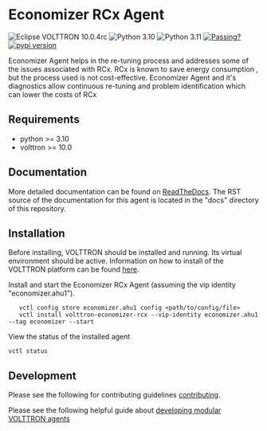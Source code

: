 # Economizer RCx Agent

![Eclipse VOLTTRON 10.0.4rc](https://img.shields.io/badge/Eclipse%20VOLTTRON-10.0.4rc-red.svg)
![Python 3.10](https://img.shields.io/badge/python-3.10-blue.svg)
![Python 3.11](https://img.shields.io/badge/python-3.11-blue.svg)
[![Passing?](https://github.com/eclipse-volttron/volttron-economizer-rcx/actions/workflows/run-tests.yml/badge.svg)](https://github.com/eclipse-volttron/volttron-economizer-rcx/actions/workflows/run-tests.yml)
[![pypi version](https://img.shields.io/pypi/v/volttron-economizer-rcx.svg)](https://pypi.org/project/volttron-economizer-rcx/)

Economizer Agent helps in the re-tuning process and addresses some of the issues
associated with RCx. RCx is known to save energy consumption , but the process
used is not cost-effective.  Economizer Agent and it's diagnostics allow continuous
re-tuning and problem identification which can lower the costs of RCx

## Requirements

* python >= 3.10
* volttron >= 10.0

## Documentation

More detailed documentation can be found on [ReadTheDocs](https://eclipse-volttron.readthedocs.io/). The RST source
of the documentation for this agent is located in the "docs" directory of this repository.

## Installation

Before installing, VOLTTRON should be installed and running.  Its virtual environment should be active.
Information on how to install of the VOLTTRON platform can be found
[here](https://github.com/eclipse-volttron/volttron-core).

Install and start the Economizer RCx Agent (assuming the vip identity "economizer.ahu1").

```shell
   vctl config store economizer.ahu1 config <path/to/config/file>
   vctl install volttron-economizer-rcx --vip-identity economizer.ahu1 --tag economizer --start
```

View the status of the installed agent

```shell
vctl status
```

## Development

Please see the following for contributing guidelines [contributing](https://github.com/eclipse-volttron/volttron-core/blob/develop/CONTRIBUTING.md).

Please see the following helpful guide about [developing modular VOLTTRON agents](https://github.com/eclipse-volttron/volttron-core/blob/develop/DEVELOPING_ON_MODULAR.md)
